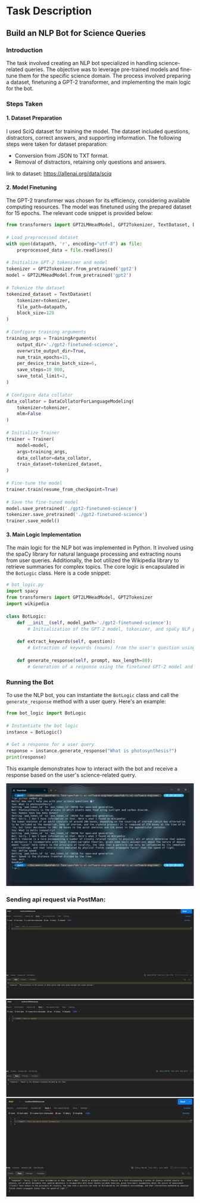 # Task Description

## Build an NLP Bot for Science Queries

### Introduction

The task involved creating an NLP bot specialized in handling science-related queries. The objective was to leverage pre-trained models and fine-tune them for the specific science domain. The process involved preparing a dataset, finetuning a GPT-2 transformer, and implementing the main logic for the bot.

### Steps Taken

#### 1. Dataset Preparation

I used SciQ dataset for training the model. The dataset included questions, distractors, correct answers, and supporting information. The following steps were taken for dataset preparation:

- Conversion from JSON to TXT format.
- Removal of distractors, retaining only questions and answers.

link to dataset: https://allenai.org/data/sciq

#### 2. Model Finetuning

The GPT-2 transformer was chosen for its efficiency, considering available computing resources. The model was finetuned using the prepared dataset for 15 epochs. The relevant code snippet is provided below:

```python
from transformers import GPT2LMHeadModel, GPT2Tokenizer, TextDataset, DataCollatorForLanguageModeling, Trainer, TrainingArguments

# Load preprocessed dataset
with open(datapath, 'r', encoding="utf-8") as file:
    preprocessed_data = file.readlines()

# Initialize GPT-2 tokenizer and model
tokenizer = GPT2Tokenizer.from_pretrained('gpt2')
model = GPT2LMHeadModel.from_pretrained('gpt2')

# Tokenize the dataset
tokenized_dataset = TextDataset(
    tokenizer=tokenizer,
    file_path=datapath,
    block_size=128
)

# Configure training arguments
training_args = TrainingArguments(
    output_dir='./gpt2-finetuned-science',
    overwrite_output_dir=True,
    num_train_epochs=15,
    per_device_train_batch_size=6,
    save_steps=10_000,
    save_total_limit=2,
)

# Configure data collator
data_collator = DataCollatorForLanguageModeling(
    tokenizer=tokenizer,
    mlm=False
)

# Initialize Trainer
trainer = Trainer(
    model=model,
    args=training_args,
    data_collator=data_collator,
    train_dataset=tokenized_dataset,
)

# Fine-tune the model
trainer.train(resume_from_checkpoint=True)

# Save the fine-tuned model
model.save_pretrained('./gpt2-finetuned-science')
tokenizer.save_pretrained('./gpt2-finetuned-science')
trainer.save_model()
```

#### 3. Main Logic Implementation

The main logic for the NLP bot was implemented in Python. It involved using the spaCy library for natural language processing and extracting nouns from user queries. Additionally, the bot utilized the Wikipedia library to retrieve summaries for complex topics. The core logic is encapsulated in the `BotLogic` class. Here is a code snippet:

```python
# bot_logic.py
import spacy
from transformers import GPT2LMHeadModel, GPT2Tokenizer
import wikipedia

class BotLogic:
    def __init__(self, model_path='./gpt2-finetuned-science'):
        # Initialization of the GPT-2 model, tokenizer, and spaCy NLP pipeline

    def extract_keywords(self, question):
        # Extraction of keywords (nouns) from the user's question using spaCy

    def generate_response(self, prompt, max_length=80):
        # Generation of a response using the finetuned GPT-2 model and Wikipedia library
```

### Running the Bot

To use the NLP bot, you can instantiate the `BotLogic` class and call the `generate_response` method with a user query. Here's an example:

```python
from bot_logic import BotLogic

# Instantiate the bot logic
instance = BotLogic()

# Get a response for a user query
response = instance.generate_response("What is photosynthesis?")
print(response)
```

This example demonstrates how to interact with the bot and receive a response based on the user's science-related query.

![1705067940373](images/notes/1705067940373.png)

### **Sending api request via PostMan:**

![1705069408393](images/notes/1705069408393.png)![1705069491836](images/notes/1705069491836.png)![1705069589716](images/notes/1705069589716.png)
